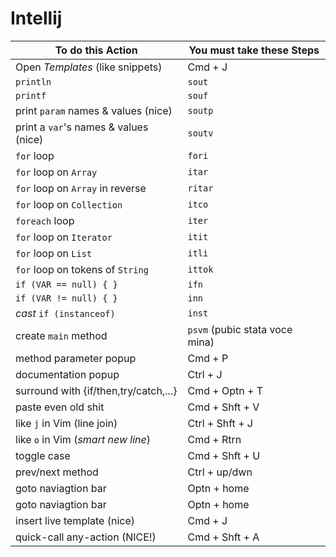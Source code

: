 # Intellij

To do this Action                    | You must take these Steps
-------------------------------------|--------------------------
Open *Templates* (like snippets)     | Cmd + J
`println`                            | `sout`
`printf`                             | `souf`
print `param` names & values (nice)  | `soutp`
print a `var`'s names & values (nice)| `soutv`
`for` loop                           | `fori`
`for` loop on `Array`                | `itar`
`for` loop on `Array` in reverse     | `ritar`
`for` loop on `Collection`           | `itco`
`foreach` loop                       | `iter`
`for` loop on `Iterator`             | `itit`
`for` loop on `List`                 | `itli`
`for` loop on tokens of `String`     | `ittok`
`if (VAR == null) { }`               | `ifn`
`if (VAR != null) { }`               | `inn`
*cast* `if (instanceof)`             | `inst`
create `main` method                 | `psvm` (pubic stata voce mina)
method parameter popup               | Cmd + P
documentation popup                  | Ctrl + J
surround with {if/then,try/catch,...}| Cmd + Optn + T
paste even old shit                  | Cmd + Shft + V
like `j` in Vim (line join)          | Ctrl + Shft + J
like `o` in Vim (*smart new line*)   | Cmd + Rtrn
toggle case                          | Cmd + Shft + U
prev/next method                     | Ctrl + up/dwn
goto naviagtion bar                  | Optn + home
goto naviagtion bar                  | Optn + home
insert live template (nice)          | Cmd + J
quick-call any-action (NICE!)        | Cmd + Shft + A

